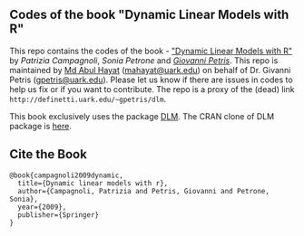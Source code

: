 ## Codes of the book "Dynamic Linear Models with R"

This repo contains the codes of the book - ["Dynamic Linear Models with R"](https://link.springer.com/book/10.1007/b135794) by _Patrizia Campagnoli_, _Sonia Petrone_ and [_Giovanni Petris_](https://fulbright.uark.edu/departments/math/directory/index/uid/gpetris/name/Giovanni+Petris/). This repo is maintained by [Md Abul Hayat](https://mahayat.github.io/) (mahayat@uark.edu) on behalf of Dr. Givanni Petris (gpetris@uark.edu). Please let us know if there are issues in codes to help us fix or if you want to contribute. The repo is a proxy of the (dead) link `http://definetti.uark.edu/~gpetris/dlm`. 

This book exclusively uses the package [DLM](https://cran.r-project.org/web/packages/dlm/index.html). The CRAN clone of DLM package is [here](https://github.com/cran/dlm). 

## Cite the Book

```
@book{campagnoli2009dynamic,
  title={Dynamic linear models with r},
  author={Campagnoli, Patrizia and Petris, Giovanni and Petrone, Sonia},
  year={2009},
  publisher={Springer}
}
```

